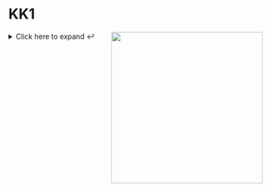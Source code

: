 # KK1

  <img align="right" widht="300" height="300" src="https://github.com/Adam-pw/Adam-pw/blob/main/animation_500_kxa883sd.gif" />

  
<details>
    <summary>Click here to expand ↩️ </summary>
   <br>
<!-- ## Latest Blog Posts   -->
<!-- 
<a href="https://dev.to/anmolbaranwal"><img src="https://img.shields.io/badge/dev.to-0A0A0A?style=for-the-badge&logo=devdotto&logoColor=white"/></a><br>

<!-- BLOG-POST-LIST:START -->
- [Layer 1](https://test-kk-2-paponjesus-projects.vercel.app/)

<!--
- [17 Iconic Projects to Build Up Your Portfolio 💼 🚀🦾](https://dev.to/copilotkit/17-iconic-projects-for-your-portfolio-5e5e)
- [Prompt Engineering For Developers: 11 Concepts and Examples 🎯🧙‍♂️⚡](https://dev.to/latitude/prompt-engineering-for-developers-11-concepts-and-examples-in0)
- [17 Most Powerful AI Tools for Developers](https://dev.to/marscode/17-most-powerful-ai-tools-for-developers-e6n)
- [The Python alternative to Power BI, Qlik &amp; Tableau](https://dev.to/taipy/the-python-alternative-to-power-bi-qlik-tableau-29p0)
- [21 Open Source LLM Projects to Become 10x AI Developer](https://dev.to/latitude/21-open-source-llm-projects-to-become-10x-ai-developer-fe0)  -->
<!-- BLOG-POST-LIST:END -->
</details>




<!-- 
<details>
    <summary>Click here to expand ↩️</summary>
    <br

    </details>   -->
